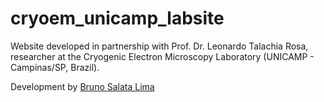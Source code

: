 # cryoem_unicamp_labsite

Website developed in partnership with Prof. Dr. Leonardo Talachia Rosa, researcher at the Cryogenic Electron Microscopy Laboratory (UNICAMP - Campinas/SP, Brazil).

Development by <a href="https://github.com/Brunosalata">Bruno Salata Lima</a>
